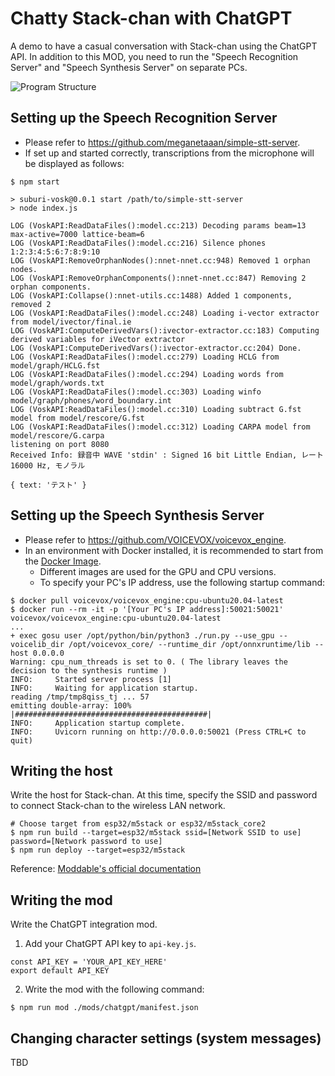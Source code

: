 # Chatty Stack-chan with ChatGPT

A demo to have a casual conversation with Stack-chan using the ChatGPT API.
In addition to this MOD, you need to run the "Speech Recognition Server" and "Speech Synthesis Server" on separate PCs.

![Program Structure](../../docs/images/architecture.drawio.png)

## Setting up the Speech Recognition Server

- Please refer to https://github.com/meganetaaan/simple-stt-server.
- If set up and started correctly, transcriptions from the microphone will be displayed as follows:

```
$ npm start

> suburi-vosk@0.0.1 start /path/to/simple-stt-server
> node index.js

LOG (VoskAPI:ReadDataFiles():model.cc:213) Decoding params beam=13 max-active=7000 lattice-beam=6
LOG (VoskAPI:ReadDataFiles():model.cc:216) Silence phones 1:2:3:4:5:6:7:8:9:10
LOG (VoskAPI:RemoveOrphanNodes():nnet-nnet.cc:948) Removed 1 orphan nodes.
LOG (VoskAPI:RemoveOrphanComponents():nnet-nnet.cc:847) Removing 2 orphan components.
LOG (VoskAPI:Collapse():nnet-utils.cc:1488) Added 1 components, removed 2
LOG (VoskAPI:ReadDataFiles():model.cc:248) Loading i-vector extractor from model/ivector/final.ie
LOG (VoskAPI:ComputeDerivedVars():ivector-extractor.cc:183) Computing derived variables for iVector extractor
LOG (VoskAPI:ComputeDerivedVars():ivector-extractor.cc:204) Done.
LOG (VoskAPI:ReadDataFiles():model.cc:279) Loading HCLG from model/graph/HCLG.fst
LOG (VoskAPI:ReadDataFiles():model.cc:294) Loading words from model/graph/words.txt
LOG (VoskAPI:ReadDataFiles():model.cc:303) Loading winfo model/graph/phones/word_boundary.int
LOG (VoskAPI:ReadDataFiles():model.cc:310) Loading subtract G.fst model from model/rescore/G.fst
LOG (VoskAPI:ReadDataFiles():model.cc:312) Loading CARPA model from model/rescore/G.carpa
listening on port 8080
Received Info: 録音中 WAVE 'stdin' : Signed 16 bit Little Endian, レート 16000 Hz, モノラル

{ text: 'テスト' }
```

## Setting up the Speech Synthesis Server

- Please refer to https://github.com/VOICEVOX/voicevox_engine.
- In an environment with Docker installed, it is recommended to start from the [Docker Image](https://hub.docker.com/r/voicevox/voicevox_engine).
  - Different images are used for the GPU and CPU versions.
  - To specify your PC's IP address, use the following startup command:

```console
$ docker pull voicevox/voicevox_engine:cpu-ubuntu20.04-latest
$ docker run --rm -it -p '[Your PC's IP address]:50021:50021' voicevox/voicevox_engine:cpu-ubuntu20.04-latest
...
+ exec gosu user /opt/python/bin/python3 ./run.py --use_gpu --voicelib_dir /opt/voicevox_core/ --runtime_dir /opt/onnxruntime/lib --host 0.0.0.0
Warning: cpu_num_threads is set to 0. ( The library leaves the decision to the synthesis runtime )
INFO:     Started server process [1]
INFO:     Waiting for application startup.
reading /tmp/tmp8qiss_tj ... 57
emitting double-array: 100% |###########################################| 
INFO:     Application startup complete.
INFO:     Uvicorn running on http://0.0.0.0:50021 (Press CTRL+C to quit)
```

## Writing the host

Write the host for Stack-chan.
At this time, specify the SSID and password to connect Stack-chan to the wireless LAN network.

```console
# Choose target from esp32/m5stack or esp32/m5stack_core2
$ npm run build --target=esp32/m5stack ssid=[Network SSID to use] password=[Network password to use]
$ npm run deploy --target=esp32/m5stack
```

Reference: [Moddable's official documentation](https://github.com/Moddable-OpenSource/moddable/tree/public/examples#wifi-configuration)

## Writing the mod

Write the ChatGPT integration mod.

1. Add your ChatGPT API key to `api-key.js`.

```
const API_KEY = 'YOUR_API_KEY_HERE'
export default API_KEY
```

2. Write the mod with the following command:

```console
$ npm run mod ./mods/chatgpt/manifest.json
```

## Changing character settings (system messages)

TBD
